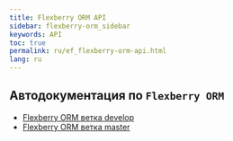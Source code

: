 ```yaml
---
title: Flexberry ORM API
sidebar: flexberry-orm_sidebar
keywords: API
toc: true
permalink: ru/ef_flexberry-orm-api.html
lang: ru
---
```


## Aвтодокументация по `Flexberry ORM`

* [Flexberry ORM ветка develop](https://flexberry.github.io/NewPlatform.Flexberry.ORM/autodoc/develop/)
* [Flexberry ORM ветка master](https://flexberry.github.io/NewPlatform.Flexberry.ORM/autodoc/master/)

